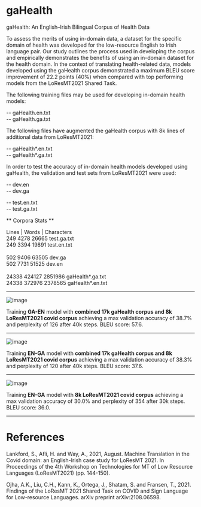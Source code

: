 # gaHealth
gaHealth: An English–Irish Bilingual Corpus of Health Data

To assess the merits of using in-domain data, a dataset for the specific domain of health was developed for the low-resource English to Irish language pair. Our study outlines the process used in developing the corpus and empirically demonstrates the benefits of using an in-domain dataset for the health domain. In the context of translating health-related data, models developed using the gaHealth corpus demonstrated a maximum BLEU score improvement of 22.2 points (40%) when compared with top performing models from the LoResMT2021 Shared Task.

The following training files may be used for developing in-domain health models:

-- gaHealth.en.txt
<br />-- gaHealth.ga.txt

The following files have augmented the gaHealth corpus with 8k lines of additional data from LoResMT2021:

-- gaHealth*.en.txt
<br />-- gaHealth*.ga.txt

In order to test the accuracy of in-domain health models developed using gaHealth, the validation and test sets from LoResMT2021 were used:

-- dev.en
<br />-- dev.ga

-- test.en.txt
<br />-- test.ga.txt



** Corpora Stats **

Lines         |   Words     |   Characters
<br />249         4278          26665       test.ga.txt
<br />249         3394          19891       test.en.txt
<br />
<br />502         9406          63505       dev.ga
<br />502         7731          51525       dev.en
<br />
<br />24338       424127        2851986     gaHealth*.ga.txt
<br />24338       372976        2378565     gaHealth*.en.txt

***

![image](https://user-images.githubusercontent.com/29402225/149958050-1d2c1385-7e3a-49d7-bd3d-a936044df529.png)

Training **GA-EN** model with **combined 17k gaHealth corpus and 8k LoResMT2021 covid corpus** achieving a max validation accuracy of 38.7% and perplexity of 126 after 40k steps. BLEU score: 57.6.

***

![image](https://user-images.githubusercontent.com/29402225/149958414-a1fb2364-1d52-45c2-af04-35c93f9d9753.png)

Training **EN-GA** model with **combined 17k gaHealth corpus and 8k LoResMT2021 covid corpus** achieving a max validation accuracy of 38.3% and perplexity of 120 after 40k steps. BLEU score: 37.6.

***

![image](https://user-images.githubusercontent.com/29402225/149958511-1a64b72f-e865-4d3f-b0f9-92e4e5a58436.png)

Training **EN-GA** model with **8k LoResMT2021 covid corpus** achieving a max validation accuracy of 30.0% and perplexity of 354 after 30k steps. BLEU score: 36.0.

***

# References
Lankford, S., Afli, H. and Way, A., 2021, August. Machine Translation in the Covid domain: an English-Irish case study for LoResMT 2021. In Proceedings of the 4th Workshop on Technologies for MT of Low Resource Languages (LoResMT2021) (pp. 144-150).

Ojha, A.K., Liu, C.H., Kann, K., Ortega, J., Shatam, S. and Fransen, T., 2021. 
Findings of the LoResMT 2021 Shared Task on COVID and Sign Language for Low-resource Languages. arXiv preprint arXiv:2108.06598.
